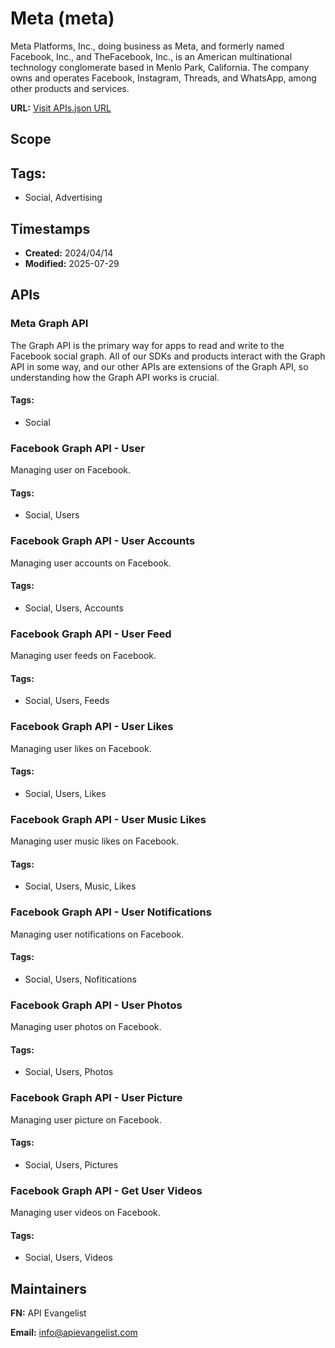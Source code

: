 # Meta (meta)
Meta Platforms, Inc., doing business as Meta, and formerly named Facebook, Inc., and TheFacebook, Inc., is an American multinational technology conglomerate based in Menlo Park, California. The company owns and operates Facebook, Instagram, Threads, and WhatsApp, among other products and services.

**URL:** [Visit APIs.json URL](https://raw.githubusercontent.com/api-search/social/main/_apis/meta/apis.md)

## Scope


## Tags:

 - Social, Advertising

## Timestamps

- **Created:** 2024/04/14 
- **Modified:** 2025-07-29 

## APIs

### Meta Graph API
The Graph API is the primary way for apps to read and write to the Facebook social graph. All of our SDKs and products interact with the Graph API in some way, and our other APIs are extensions of the Graph API, so understanding how the Graph API works is crucial.


#### Tags:

 - Social
### Facebook Graph API - User
Managing user on Facebook.        


#### Tags:

 - Social, Users
### Facebook Graph API - User Accounts
Managing user accounts on Facebook.   


#### Tags:

 - Social, Users, Accounts
### Facebook Graph API - User Feed
Managing user feeds on Facebook.    


#### Tags:

 - Social, Users, Feeds
### Facebook Graph API - User Likes
Managing user likes on Facebook.      


#### Tags:

 - Social, Users, Likes
### Facebook Graph API - User Music Likes
Managing user music likes on Facebook.                   


#### Tags:

 - Social, Users, Music, Likes
### Facebook Graph API - User Notifications
Managing user notifications on Facebook.    


#### Tags:

 - Social, Users, Nofitications
### Facebook Graph API - User Photos
Managing user photos on Facebook.   


#### Tags:

 - Social, Users, Photos
### Facebook Graph API - User Picture
Managing user picture on Facebook.  


#### Tags:

 - Social, Users, Pictures
### Facebook Graph API - Get User Videos
Managing user videos on Facebook.                            


#### Tags:

 - Social, Users, Videos

## Maintainers

**FN:** API Evangelist

**Email:** info@apievangelist.com

